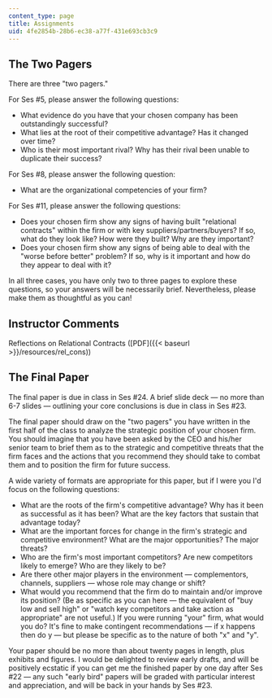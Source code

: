 ```yaml
---
content_type: page
title: Assignments
uid: 4fe2854b-28b6-ec38-a77f-431e693cb3c9
---
```


The Two Pagers
--------------

There are three "two pagers."

For Ses #5, please answer the following questions:

*   What evidence do you have that your chosen company has been outstandingly successful?
*   What lies at the root of their competitive advantage? Has it changed over time?
*   Who is their most important rival? Why has their rival been unable to duplicate their success?

For Ses #8, please answer the following question:

*   What are the organizational competencies of your firm?

For Ses #11, please answer the following questions:

*   Does your chosen firm show any signs of having built "relational contracts" within the firm or with key suppliers/partners/buyers? If so, what do they look like? How were they built? Why are they important?
*   Does your chosen firm show any signs of being able to deal with the "worse before better" problem? If so, why is it important and how do they appear to deal with it?

In all three cases, you have only two to three pages to explore these questions, so your answers will be necessarily brief. Nevertheless, please make them as thoughtful as you can!

Instructor Comments
-------------------

Reflections on Relational Contracts ([PDF]({{< baseurl >}}/resources/rel_cons))

The Final Paper
---------------

The final paper is due in class in Ses #24. A brief slide deck — no more than 6-7 slides — outlining your core conclusions is due in class in Ses #23.

The final paper should draw on the "two pagers" you have written in the first half of the class to analyze the strategic position of your chosen firm. You should imagine that you have been asked by the CEO and his/her senior team to brief them as to the strategic and competitive threats that the firm faces and the actions that you recommend they should take to combat them and to position the firm for future success.

A wide variety of formats are appropriate for this paper, but if I were you I'd focus on the following questions:

*   What are the roots of the firm's competitive advantage? Why has it been as successful as it has been? What are the key factors that sustain that advantage today?
*   What are the important forces for change in the firm's strategic and competitive environment? What are the major opportunities? The major threats?
*   Who are the firm's most important competitors? Are new competitors likely to emerge? Who are they likely to be?
*   Are there other major players in the environment — complementors, channels, suppliers — whose role may change or shift?
*   What would you recommend that the firm do to maintain and/or improve its position? (Be as specific as you can here — the equivalent of "buy low and sell high" or "watch key competitors and take action as appropriate" are not useful.) If you were running "your" firm, what would you do? It's fine to make contingent recommendations — if x happens then do y — but please be specific as to the nature of both "x" and "y".

Your paper should be no more than about twenty pages in length, plus exhibits and figures. I would be delighted to review early drafts, and will be positively ecstatic if you can get me the finished paper by one day after Ses #22 — any such "early bird" papers will be graded with particular interest and appreciation, and will be back in your hands by Ses #23.